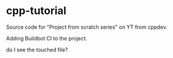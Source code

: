 # cpp-tutorial

Source code for "Project from scratch series" on YT from cppdev.

Adding Buildbot CI to the project.

do I see the touched file?

